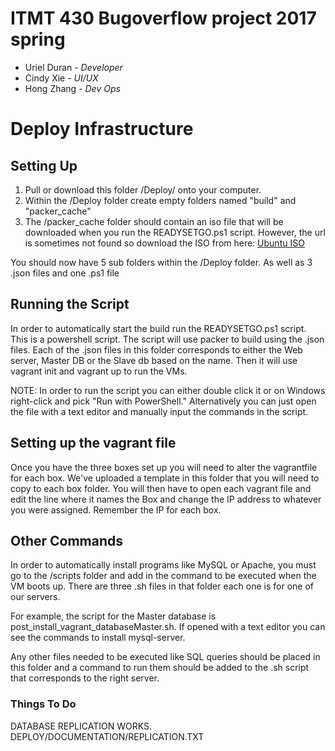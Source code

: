
# ITMT 430 Bugoverflow project 2017 spring
* Uriel Duran - *Developer*
* Cindy Xie - *UI/UX*
* Hong Zhang - *Dev Ops*

# Deploy Infrastructure

## Setting Up ##
1. Pull or download this folder /Deploy/ onto your computer.
2. Within the /Deploy folder create empty folders named "build" and "packer_cache"
3. The /packer_cache folder should contain an iso file that will be downloaded when you run the READYSETGO.ps1 script. However, the url is sometimes not found so download the ISO from here: [Ubuntu ISO](https://drive.google.com/open?id=0B_8Ox6hjNtbDVDRmUU81YmlzeDQ)

You should now have 5 sub folders within the /Deploy folder. As well as 3 .json files and one .ps1 file

## Running the Script ##

In order to automatically start the build run the READYSETGO.ps1 script. This is a powershell script.
The script will use packer to build using the .json files. Each of the .json files in this folder corresponds to either the Web server, Master DB or the Slave db based on the name. Then it will use vagrant init and vagrant up to run the VMs.

NOTE: In order to run the script you can either double click it or on Windows right-click and pick "Run with PowerShell."
Alternatively you can just open the file with a text editor and manually input the commands in the script.

## Setting up the vagrant file ##
Once you have the three boxes set up you will need to alter the vagrantfile for each box. We've uploaded a template in this folder that you will need to copy to each box folder. You will then have to open each vagrant file and edit the line where it names the Box and change the IP address to whatever you were assigned. Remember the IP for each box.

## Other Commands ##

In order to automatically install programs like MySQL or Apache, you must go to the /scripts folder and add in the command to be executed when the VM boots up. There are three .sh files in that folder each one is for one of our servers.

For example, the script for the Master database is post_install_vagrant_databaseMaster.sh. If opened with a text editor you can see the commands to install mysql-server.

Any other files needed to be executed like SQL queries should be placed in this folder and a command to run them should be added to the .sh script that corresponds to the right server.

### Things To Do ###

DATABASE REPLICATION WORKS. DEPLOY/DOCUMENTATION/REPLICATION.TXT
